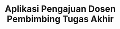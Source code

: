 ---
code: PBL-TRPL110
name: CariDosen
title: Aplikasi Pengajuan Dosen Pembimbing Tugas Akhir
tags:
  - PHP
  - Tailwind CSS
manpro: 102020-hilda
cover: ./cover.jpg
link: https://pbl.polibatam.ac.id/pamerin/detail.php?title=aplikasi-pengajuan-dosen-pembimbing-tugas-akhir&id=MjU1OQ==&ta=NQ==&id_tim=MjgwNA==
teams:
  - 4342401035-hasan
  - 4342401043-rizky
  - 4342401052-dhiyaa
  - 4342401051-rivana
  - 4342401054-syifa
  - 4342401058-dinny
---